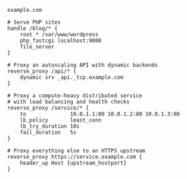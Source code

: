 <script>
ready(() => {
	let startElement, endElement;

	startElement = findWithContent('.ex-proxy pre.chroma code span', 'php_fastcgi');
	endElement = findNextText(startElement, '9000');
	wrapRangeWithSpan(startElement, endElement, 'rollover-php rollover-green');

	startElement = findWithContent('.ex-proxy pre.chroma code span.line', 'reverse_proxy /api/* {');
	endElement = findNextText(startElement, '}');
	wrapRangeWithSpan(startElement, endElement, 'rollover-dynamic-backends rollover-purple');

	startElement = findWithContent('.ex-proxy pre.chroma code span.line', 'reverse_proxy /service/* {');
	endElement = findNextText(startElement, '}');
	wrapRangeWithSpan(startElement, endElement, 'rollover-ha rollover-blue');

	window.$_('.ex-proxy code').classList.add('dark');
});
</script>

<div class="ex-proxy">

```kengine
example.com

# Serve PHP sites
handle /blog/* {
	root * /var/www/wordpress
	php_fastcgi localhost:9000
	file_server
}

# Proxy an autoscaling API with dynamic backends
reverse_proxy /api/* {
	dynamic srv _api._tcp.example.com
}

# Proxy a compute-heavy distributed service
# with load balancing and health checks
reverse_proxy /service/* {
	to              10.0.1.1:80 10.0.1.2:80 10.0.1.3:80
	lb_policy       least_conn
	lb_try_duration 10s
	fail_duration   5s
}

# Proxy everything else to an HTTPS upstream
reverse_proxy https://service.example.com {
	header_up Host {upstream_hostport}
}
```

</div>
